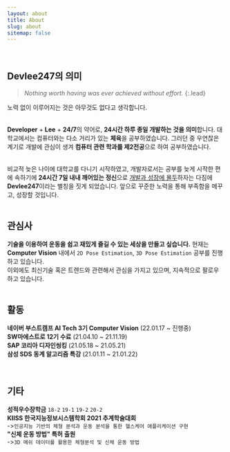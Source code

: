 ```yaml
---
layout: about
title: About
slug: about
sitemap: false
---
```



<br>

## Devlee247의 의미
> *Nothing worth having was ever achieved without effort.*
{:.lead}

노력 없이 이루어지는 것은 아무것도 없다고 생각합니다.<br><br>


**Developer** + **Lee** + **24/7**의 약어로, **24시간 하루 종일 개발하는 것을 의미**합니다. 대학교에서는 컴퓨터와는 다소 거리가 있는 **체육**을 공부하였습니다. 그러던 중 우연찮은 계기로 개발에 관심이 생겨 **컴퓨터 관련 학과를 제2전공**으로 하여 공부하였습니다.<br><br>

비교적 늦은 나이에 대학교를 다니기 시작하였고, 개발자로서는 공부를 늦게 시작한 편에 속하기에 **24시간 7일 내내 깨어있는 정신**으로 <U>개발과 성장에 몰두</U>하자는 다짐에 **Devlee247**이라는 별칭을 짓게 되었습니다. 앞으로 꾸준한 노력을 통해 부족함을 메꾸고, 성장할 것입니다.<br><br>

## 관심사
**기술을 이용하여 운동을 쉽고 재밌게 즐길 수 있는 세상을 만들고 싶습니다.** 현재는 **Computer Vision** 내에서 `2D Pose Estimation`, `3D Pose Estimation` 공부를 진행하고 있습니다.<br>
이외에도 최신기술 혹은 트렌드와 관련해서 관심을 가지고 있으며, 지속적으로 팔로우 하고 있습니다.
<br><br>

## 활동
**네이버 부스트캠프 AI Tech 3기 Computer Vision** (22.01.17 ~ 진행중)<br>
**SW마에스트로 12기 수료** (21.04.10 ~ 21.11.19)<br>
**SAP 코리아 디자인씽킹** (21.05.18 ~ 21.05.21)<br>
**삼성 SDS 동계 알고리즘 특강** (21.01.11 ~ 21.01.22)<br>



<br>

## 기타
**성적우수장학금** `18-2` `19-1` `19-2` `20-2`<br>
**KIISS 한국지능정보시스템학회 2021 추계학술대회**<br>
->`인공지능 기반의 체형 분석과 운동 분석을 통한 헬스케어 애플리케이션 구현`<br>
**"신체 운동 방법" 특허 출원**<br>
->`3D 메쉬 데이터를 활용한 체형분석 및 신체 운동 방법`<br>